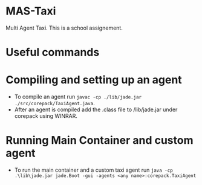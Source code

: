 # MAS-Taxi
Multi Agent Taxi. This is a school assignement.

# Useful commands
# Compiling and setting up an agent
- To compile an agent run ``javac -cp ./lib/jade.jar ./src/corepack/TaxiAgent.java``.
- After an agent is compiled add the .class file to /lib/jade.jar under corepack using WINRAR.

# Running Main Container and custom agent
- To run the main container and a custom taxi agent run ``java -cp .\lib\jade.jar jade.Boot -gui -agents <any name>:corepack.TaxiAgent``


